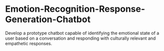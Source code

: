 # Emotion-Recognition-Response-Generation-Chatbot
 Develop a prototype chatbot capable of identifying the emotional state of a user based on a conversation and responding with culturally relevant and empathetic responses.
